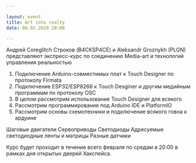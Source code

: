 ```yaml
---

layout: event
title: Art into realty
date: 08.02.2020 20:00

---
```


Андрей Coreglitch Строков (B4CKSP4CE) и Aleksandr Groznykh (PLGN) представляют экспресс-курс по соединению Media-art и технологий управления реальностью

1. Подключение Arduino-совместимых плат к Touch Designer по протоколу Firmata
2. Подключение ESP32/ESP8266 к Touch Desginer и другим медийным программам по протоколу OSC
3. В целом рассмотрим использование Touch Designer для всякого
4. Рассмотрим программирование под Arduino IDE и PlatformIO
5. Рассмотрим основы схемотехники и подключение всякого говна к ардуине

Шаговые двигатели
Сервоприводы
Светодиоды
Адресуемые светодиодные ленты и матрицы
Разные датчики

Курс будет проходит в течение всего февраля по средам в 20:00 в рамках дня открытых дверей Хакспейса.
